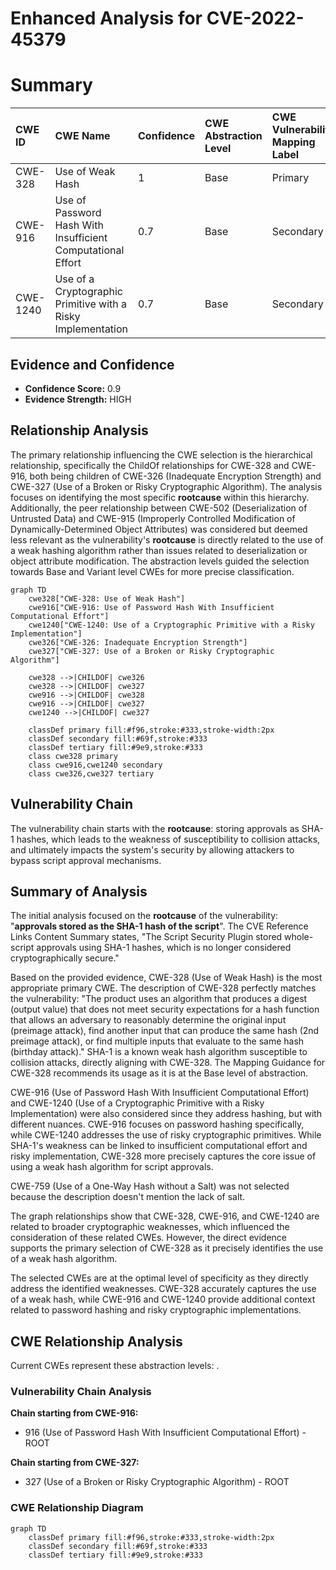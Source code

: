 # Enhanced Analysis for CVE-2022-45379

# Summary
| CWE ID  | CWE Name                                                       | Confidence | CWE Abstraction Level | CWE Vulnerability Mapping Label | CWE-Vulnerability Mapping Notes |
| :-------- | :------------------------------------------------------------- | :--------- | :-------------------- | :------------------------------ | :------------------------------ |
| CWE-328   | Use of Weak Hash                                               | 1          | Base                  | Primary                         | Allowed                         |
| CWE-916   | Use of Password Hash With Insufficient Computational Effort | 0.7        | Base                  | Secondary                       | Allowed                         |
| CWE-1240  | Use of a Cryptographic Primitive with a Risky Implementation | 0.7        | Base                  | Secondary                       | Allowed                         |

## Evidence and Confidence

*   **Confidence Score:** 0.9
*   **Evidence Strength:** HIGH

## Relationship Analysis
The primary relationship influencing the CWE selection is the hierarchical relationship, specifically the ChildOf relationships for CWE-328 and CWE-916, both being children of CWE-326 (Inadequate Encryption Strength) and CWE-327 (Use of a Broken or Risky Cryptographic Algorithm). The analysis focuses on identifying the most specific **rootcause** within this hierarchy. Additionally, the peer relationship between CWE-502 (Deserialization of Untrusted Data) and CWE-915 (Improperly Controlled Modification of Dynamically-Determined Object Attributes) was considered but deemed less relevant as the vulnerability's **rootcause** is directly related to the use of a weak hashing algorithm rather than issues related to deserialization or object attribute modification. The abstraction levels guided the selection towards Base and Variant level CWEs for more precise classification.

```mermaid
graph TD
    cwe328["CWE-328: Use of Weak Hash"]
    cwe916["CWE-916: Use of Password Hash With Insufficient Computational Effort"]
    cwe1240["CWE-1240: Use of a Cryptographic Primitive with a Risky Implementation"]
    cwe326["CWE-326: Inadequate Encryption Strength"]
    cwe327["CWE-327: Use of a Broken or Risky Cryptographic Algorithm"]

    cwe328 -->|CHILDOF| cwe326
    cwe328 -->|CHILDOF| cwe327
    cwe916 -->|CHILDOF| cwe328
    cwe916 -->|CHILDOF| cwe327
    cwe1240 -->|CHILDOF| cwe327
    
    classDef primary fill:#f96,stroke:#333,stroke-width:2px
    classDef secondary fill:#69f,stroke:#333
    classDef tertiary fill:#9e9,stroke:#333
    class cwe328 primary
    class cwe916,cwe1240 secondary
    class cwe326,cwe327 tertiary
```

## Vulnerability Chain
The vulnerability chain starts with the **rootcause**: storing approvals as SHA-1 hashes, which leads to the weakness of susceptibility to collision attacks, and ultimately impacts the system's security by allowing attackers to bypass script approval mechanisms.

## Summary of Analysis
The initial analysis focused on the **rootcause** of the vulnerability: "**approvals stored as the SHA-1 hash of the script**". The CVE Reference Links Content Summary states, "The Script Security Plugin stored whole-script approvals using SHA-1 hashes, which is no longer considered cryptographically secure."

Based on the provided evidence, CWE-328 (Use of Weak Hash) is the most appropriate primary CWE. The description of CWE-328 perfectly matches the vulnerability: "The product uses an algorithm that produces a digest (output value) that does not meet security expectations for a hash function that allows an adversary to reasonably determine the original input (preimage attack), find another input that can produce the same hash (2nd preimage attack), or find multiple inputs that evaluate to the same hash (birthday attack)." SHA-1 is a known weak hash algorithm susceptible to collision attacks, directly aligning with CWE-328. The Mapping Guidance for CWE-328 recommends its usage as it is at the Base level of abstraction.

CWE-916 (Use of Password Hash With Insufficient Computational Effort) and CWE-1240 (Use of a Cryptographic Primitive with a Risky Implementation) were also considered since they address hashing, but with different nuances. CWE-916 focuses on password hashing specifically, while CWE-1240 addresses the use of risky cryptographic primitives. While SHA-1's weakness can be linked to insufficient computational effort and risky implementation, CWE-328 more precisely captures the core issue of using a weak hash algorithm for script approvals.

CWE-759 (Use of a One-Way Hash without a Salt) was not selected because the description doesn't mention the lack of salt.

The graph relationships show that CWE-328, CWE-916, and CWE-1240 are related to broader cryptographic weaknesses, which influenced the consideration of these related CWEs. However, the direct evidence supports the primary selection of CWE-328 as it precisely identifies the use of a weak hash algorithm.

The selected CWEs are at the optimal level of specificity as they directly address the identified weaknesses. CWE-328 accurately captures the use of a weak hash, while CWE-916 and CWE-1240 provide additional context related to password hashing and risky cryptographic implementations.


## CWE Relationship Analysis

Current CWEs represent these abstraction levels: .


### Vulnerability Chain Analysis

**Chain starting from CWE-916:**
- 916 (Use of Password Hash With Insufficient Computational Effort) - ROOT


**Chain starting from CWE-327:**
- 327 (Use of a Broken or Risky Cryptographic Algorithm) - ROOT



### CWE Relationship Diagram

```mermaid
graph TD
    classDef primary fill:#f96,stroke:#333,stroke-width:2px
    classDef secondary fill:#69f,stroke:#333
    classDef tertiary fill:#9e9,stroke:#333
```